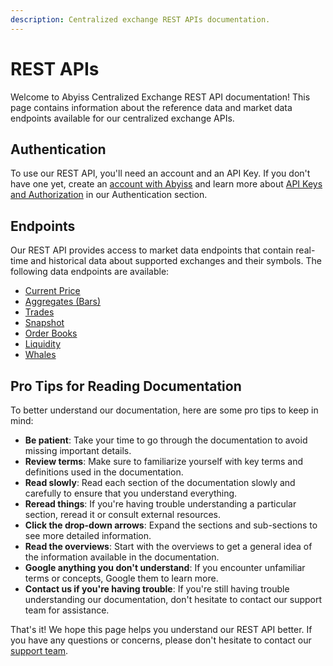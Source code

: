 ```yaml
---
description: Centralized exchange REST APIs documentation.
---
```


# REST APIs

Welcome to Abyiss Centralized Exchange REST API documentation! This page contains information about the reference data and market data endpoints available for our centralized exchange APIs.

## Authentication&#x20;

To use our REST API, you'll need an account and an API Key. If you don't have one yet, create an [account with Abyiss](https://abyiss.com/signin) and learn more about [API Keys and Authorization](../../introduction/api-architecture/api-keys-authentication.md) in our Authentication section.

## Endpoints&#x20;

Our REST API provides access to market data endpoints that contain real-time and historical data about supported exchanges and their symbols. The following data endpoints are available:

* [Current Price](broken-reference)
* [Aggregates (Bars)](broken-reference)
* [Trades](broken-reference)
* [Snapshot](broken-reference)
* [Order Books](broken-reference)
* [Liquidity ](broken-reference)
* [Whales](broken-reference)

## Pro Tips for Reading Documentation&#x20;

To better understand our documentation, here are some pro tips to keep in mind:

* **Be patient**: Take your time to go through the documentation to avoid missing important details.
* **Review terms**: Make sure to familiarize yourself with key terms and definitions used in the documentation.
* **Read slowly**: Read each section of the documentation slowly and carefully to ensure that you understand everything.
* **Reread things**: If you're having trouble understanding a particular section, reread it or consult external resources.
* **Click the drop-down arrows**: Expand the sections and sub-sections to see more detailed information.
* **Read the overviews**: Start with the overviews to get a general idea of the information available in the documentation.
* **Google anything you don't understand**: If you encounter unfamiliar terms or concepts, Google them to learn more.
* **Contact us if you're having trouble**: If you're still having trouble understanding our documentation, don't hesitate to contact our support team for assistance.

That's it! We hope this page helps you understand our REST API better. If you have any questions or concerns, please don't hesitate to contact our [support team](https://abyiss.com/contact).
